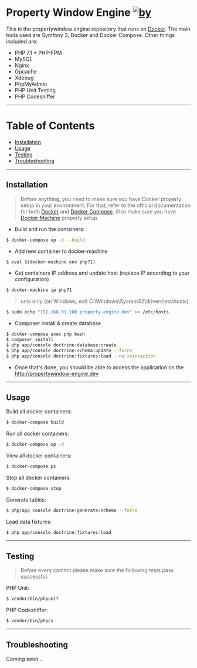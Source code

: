 Property Window Engine [![by](https://img.shields.io/badge/by-%40marcgeurts-ff69b4.svg?style=flat-square)](https://bitbucket.org/geurtsmarc)
========================

This is the propertywindow engine repository that runs on [Docker](https://www.docker.com/). The main tools used are Symfony 3, Docker and Docker Compose. Other things included are:

- PHP 7.1 + PHP-FPM
- MySQL
- Nginx
- Opcache
- Xdebug
- PhpMyAdmin
- PHP Unit Testing
- PHP Codesniffer


---
Table of Contents 
==================

- [Installation](#installation)
- [Usage](#usage)
- [Testing](#testing)
- [Troubleshooting](#troubleshooting)
---
## Installation

> Before anything, you need to make sure you have Docker properly setup in your environment. For that, refer to the official documentation for both [Docker](https://docs.docker.com/) and [Docker Compose](https://docs.docker.com/compose/). Also make sure you have [Docker Machine](https://docs.docker.com/machine/) properly setup.

* Build and run the containers:
```bash
$ docker-compose up -d --build
```

* Add new container to docker-machine
```bash
$ eval $(docker-machine env php71)
```

* Get containers IP address and update host (replace IP according to your configuration)
```bash
$ docker-machine ip php71
```
> unix only (on Windows, edit C:\Windows\System32\drivers\etc\hosts)

```bash
$ sudo echo "192.168.99.100 property-engine.dev" >> /etc/hosts
```

* Composer install & create database
```bash
$ docker-compose exec php bash
$ composer install
$ php app/console doctrine:database:create
$ php app/console doctrine:schema:update --force
$ php app/console doctrine:fixtures:load --no-interaction
```

* Once that's done, you should be able to access the application on the http://propertywindow-engine.dev

---

## Usage

Build all docker containers:
```bash
$ docker-compose build
```
Run all docker containers:
```bash
$ docker-compose up -d
```
View all docker containers:
```bash
$ docker-compose ps
```
Stop all docker containers:
```bash
$ docker-compose stop
```
Generate tables:
```bash
$ php/app console doctrine:generate:schema --force
```
Load data fixtures:
```bash
$ php app/console doctrine:fixtures:load
```
---

## Testing

> Before every commit please make sure the following tests pass successful.

PHP Unit:
```bash
$ vendor/bin/phpunit
```

PHP Codesniffer:
```bash
$ vendor/bin/phpcs
```
---

## Troubleshooting

Coming soon...
